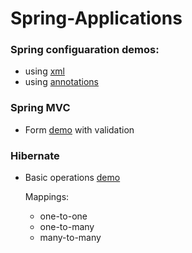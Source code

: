 # Spring-Applications

### Spring configuaration demos: ###
 - using [xml](https://www.github.com/germandilio/Spring-Applications/tree/f32dfe0d5e0c8a9bf1671a11a48794698c4c070a)
 - using [annotations](https://www.github.com/germandilio/Spring-Applications/tree/f223fc34267139c1b64dda591df6bff18d5c3fde)
 
### Spring MVC ###
- Form [demo](https://www.github.com/germandilio/Spring-Applications/tree/a780e5bc73075a3eeeee8fcff89a8051a752ef5d) with validation

### Hibernate ###
 - Basic operations [demo](https://www.github.com/germandilio/Spring-Applications/tree/d65b3c61d6bf5d3a94bfcd3c66e80d30e25b3437)
 
   Mappings:
   - one-to-one
   - one-to-many
   - many-to-many

